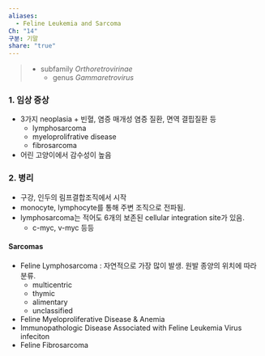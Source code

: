 ```yaml
---
aliases:
  - Feline Leukemia and Sarcoma
Ch: "14"
구분: 기말
share: "true"
---
```

>- subfamily *Orthoretrovirinae*
>	- genus *Gammaretrovirus*

### 1. 임상 증상
- 3가지 neoplasia + 빈혈, 염증 매개성 염증 질환, 면역 결핍질환 등
	- lymphosarcoma
	- myeloprolifrative disease
	- fibrosarcoma
- 어린 고양이에서 감수성이 높음

### 2. 병리
- 구강, 인두의 림프결합조직에서 시작
- monocyte, lymphocyte를 통해 주변 조직으로 전파됨.
- lymphosarcoma는 적어도 6개의 보존된 cellular integration site가 있음.
	- c-myc, v-myc 등등

 #### Sarcomas
 - Feline Lymphosarcoma : 자연적으로 가장 많이 발생. 원발 종양의 위치에 따라 분류.
	 - multicentric
	 - thymic
	 - alimentary
	 - unclassified
 - Feline Myeloproliferative Disease & Anemia
 - Immunopathologic Disease Associated with Feline Leukemia Virus infeciton
 - Feline Fibrosarcoma